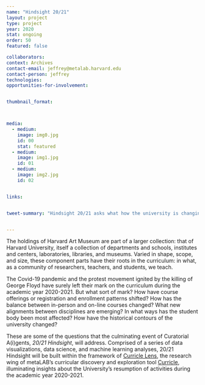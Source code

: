```yaml
---
name: "Hindsight 20/21"
layout: project
type: project
year: 2020
stat: ongoing
order: 50
featured: false

collaborators:
context: Archives
contact-email: jeffrey@metalab.harvard.edu
contact-person: jeffrey
technologies:
opportunities-for-involvement:


thumbnail_format:



media:
  - medium:
    image: img0.jpg
    id: 00
    stat: featured
  - medium:
    image: img1.jpg
    id: 01
  - medium:
    image: img2.jpg
    id: 02


links:


tweet-summary: "Hindsight 20/21 asks what how the university is changing&mdashas collection, community, and curriculum&mdashin light of crisis."


---
```

The holdings of Harvard Art Museum are part of a larger collection: that of Harvard University, itself a collection of departments and schools,
institutes and centers, laboratories, libraries, and museums. Varied in shape, scope, and size, these component parts have their roots in the curriculum: in what, as a community of researchers, teachers, and students, we teach. 

The Covid-19 pandemic and the protest movement ignited by the killing of George Floyd have surely left their mark on the curriculum during the academic year 2020-2021. But what sort of mark? How have course offerings or registration and enrollment patterns shifted? How has the balance between in-person and on-line courses changed? What new alignments between disciplines are emerging? In what ways has the student body been most affected? How have the historical contours of the university changed? 

These are some of the questions that the culminating event of Curatorial A(i)gents, *20/21 Hindsight*, will address. Comprised of a series of data visualizations, data science, and machine learning analyses, 20/21 Hindsight will be built within the framework of [Curricle Lens](https://curricle.net/), the research wing of metaLAB’s curricular discovery and exploration tool [Curricle](https://curricle.berkman.harvard.edu/#/home), illuminating insights about the University’s resumption of activities during the academic year 2020-2021.  








